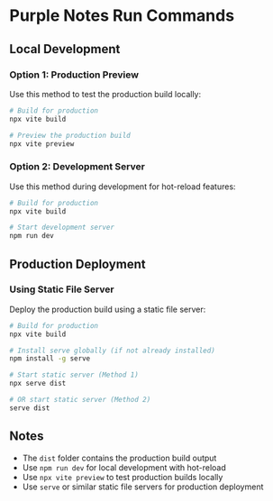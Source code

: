 # Purple Notes Run Commands

## Local Development

### Option 1: Production Preview
Use this method to test the production build locally:
```bash
# Build for production
npx vite build

# Preview the production build
npx vite preview
```

### Option 2: Development Server
Use this method during development for hot-reload features:
```bash
# Build for production
npx vite build

# Start development server
npm run dev
```

## Production Deployment

### Using Static File Server
Deploy the production build using a static file server:
```bash
# Build for production
npx vite build

# Install serve globally (if not already installed)
npm install -g serve

# Start static server (Method 1)
npx serve dist

# OR start static server (Method 2)
serve dist
```

## Notes
- The `dist` folder contains the production build output
- Use `npm run dev` for local development with hot-reload
- Use `npx vite preview` to test production builds locally
- Use `serve` or similar static file servers for production deployment
